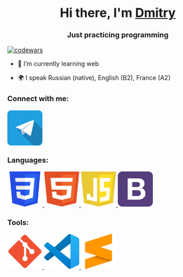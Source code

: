 <h1 align="center">Hi there, I'm <a href="https://github.com/tidoya" target="_blank">Dmitry</a> </h1>
<h3 align="center">Just practicing programming</h3>

[![codewars](https://www.codewars.com/users/tidoya/badges/small)](https://www.codewars.com/users/tidoya)  


- 🌱 I’m currently learning web

- 🌍 I speak Russian (native), English (B2), France (A2)

### Connect with me:
<p align="left">
<a href="https://t.me/add_liby" target="blank"><img align="center" src="https://github.com/tidoya/tidoya/blob/main/img/telegram_icon.svg" alt="tidoya" height="80" width="80" /></a>
</p>

### Languages:
<p align="left"> 
<a href="https://www.w3schools.com/css/" target="_blank" rel="noreferrer"> <img src="https://github.com/tidoya/tidoya/blob/main/img/CSS3_logo.svg" alt="css3" width="80" height="80"/> </a> 
<a href="https://www.w3.org/html/" target="_blank" rel="noreferrer"> <img src="https://github.com/tidoya/tidoya/blob/main/img/html-1.svg" alt="html5" width="80" height="80"/> </a> 
<a href="https://learn.javascript.ru/" target="_blank" rel="noreferrer"> <img src="https://github.com/tidoya/tidoya/blob/main/img/javascript-1.svg" alt="js" width="80" height="80"/> </a> 
<a href="https://bootstrap-4.ru/" target="_blank" rel="noreferrer"> <img src="https://github.com/tidoya/tidoya/blob/main/img/bootstrap-4.svg" alt="js" width="80" height="80"/> </a> 
</p>

### Tools:
<p align="left"> 
<a href="https://git-scm.com/" target="_blank" rel="noreferrer"> <img src="https://github.com/tidoya/tidoya/blob/main/img/Git_icon.svg" alt="git" width="80" height="80"/> </a> 
<a href="https://code.visualstudio.com/" target="_blank" rel="noreferrer"> <img src="https://github.com/tidoya/tidoya/blob/main/img/Visual_Studio_Code_1.35_icon.svg" alt="vs" width="80" height="80"/> </a> 
<a href="https://www.sublimetext.com/3" target="_blank" rel="noreferrer"> <img src="https://github.com/tidoya/tidoya/blob/main/img/sublimetext-icon-svgrepo-com.svg" alt="sub" width="80" height="80"/> </a> 
</p>
